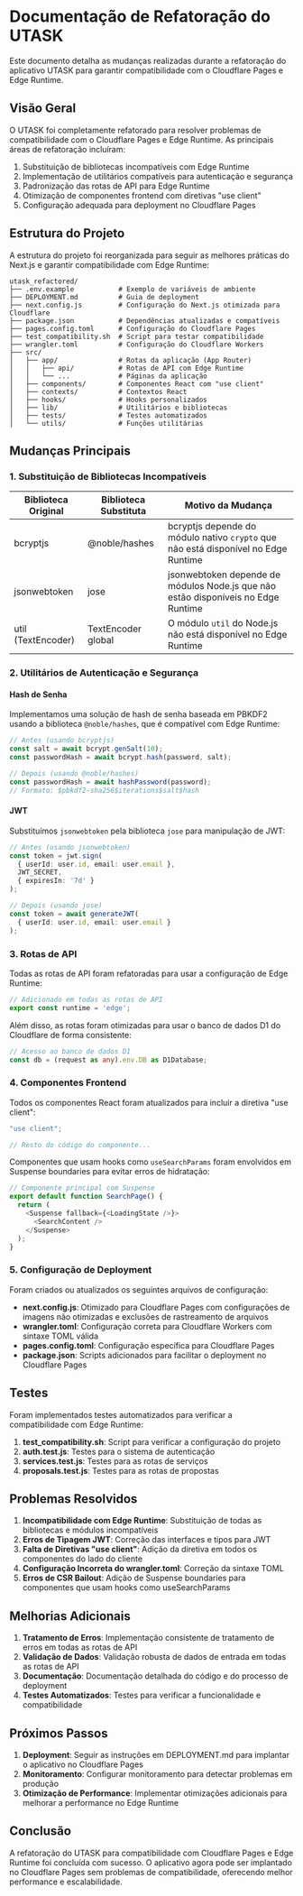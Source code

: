 # Documentação de Refatoração do UTASK

Este documento detalha as mudanças realizadas durante a refatoração do aplicativo UTASK para garantir compatibilidade com o Cloudflare Pages e Edge Runtime.

## Visão Geral

O UTASK foi completamente refatorado para resolver problemas de compatibilidade com o Cloudflare Pages e Edge Runtime. As principais áreas de refatoração incluíram:

1. Substituição de bibliotecas incompatíveis com Edge Runtime
2. Implementação de utilitários compatíveis para autenticação e segurança
3. Padronização das rotas de API para Edge Runtime
4. Otimização de componentes frontend com diretivas "use client"
5. Configuração adequada para deployment no Cloudflare Pages

## Estrutura do Projeto

A estrutura do projeto foi reorganizada para seguir as melhores práticas do Next.js e garantir compatibilidade com Edge Runtime:

```
utask_refactored/
├── .env.example           # Exemplo de variáveis de ambiente
├── DEPLOYMENT.md          # Guia de deployment
├── next.config.js         # Configuração do Next.js otimizada para Cloudflare
├── package.json           # Dependências atualizadas e compatíveis
├── pages.config.toml      # Configuração do Cloudflare Pages
├── test_compatibility.sh  # Script para testar compatibilidade
├── wrangler.toml          # Configuração do Cloudflare Workers
├── src/
│   ├── app/               # Rotas da aplicação (App Router)
│   │   ├── api/           # Rotas de API com Edge Runtime
│   │   └── ...            # Páginas da aplicação
│   ├── components/        # Componentes React com "use client"
│   ├── contexts/          # Contextos React
│   ├── hooks/             # Hooks personalizados
│   ├── lib/               # Utilitários e bibliotecas
│   ├── tests/             # Testes automatizados
│   └── utils/             # Funções utilitárias
```

## Mudanças Principais

### 1. Substituição de Bibliotecas Incompatíveis

| Biblioteca Original | Biblioteca Substituta | Motivo da Mudança |
|---------------------|----------------------|-------------------|
| bcryptjs            | @noble/hashes        | bcryptjs depende do módulo nativo `crypto` que não está disponível no Edge Runtime |
| jsonwebtoken        | jose                 | jsonwebtoken depende de módulos Node.js que não estão disponíveis no Edge Runtime |
| util (TextEncoder)  | TextEncoder global   | O módulo `util` do Node.js não está disponível no Edge Runtime |

### 2. Utilitários de Autenticação e Segurança

#### Hash de Senha

Implementamos uma solução de hash de senha baseada em PBKDF2 usando a biblioteca `@noble/hashes`, que é compatível com Edge Runtime:

```typescript
// Antes (usando bcryptjs)
const salt = await bcrypt.genSalt(10);
const passwordHash = await bcrypt.hash(password, salt);

// Depois (usando @noble/hashes)
const passwordHash = await hashPassword(password);
// Formato: $pbkdf2-sha256$iterations$salt$hash
```

#### JWT

Substituímos `jsonwebtoken` pela biblioteca `jose` para manipulação de JWT:

```typescript
// Antes (usando jsonwebtoken)
const token = jwt.sign(
  { userId: user.id, email: user.email },
  JWT_SECRET,
  { expiresIn: '7d' }
);

// Depois (usando jose)
const token = await generateJWT(
  { userId: user.id, email: user.email }
);
```

### 3. Rotas de API

Todas as rotas de API foram refatoradas para usar a configuração de Edge Runtime:

```typescript
// Adicionado em todas as rotas de API
export const runtime = 'edge';
```

Além disso, as rotas foram otimizadas para usar o banco de dados D1 do Cloudflare de forma consistente:

```typescript
// Acesso ao banco de dados D1
const db = (request as any).env.DB as D1Database;
```

### 4. Componentes Frontend

Todos os componentes React foram atualizados para incluir a diretiva "use client":

```typescript
"use client";

// Resto do código do componente...
```

Componentes que usam hooks como `useSearchParams` foram envolvidos em Suspense boundaries para evitar erros de hidratação:

```typescript
// Componente principal com Suspense
export default function SearchPage() {
  return (
    <Suspense fallback={<LoadingState />}>
      <SearchContent />
    </Suspense>
  );
}
```

### 5. Configuração de Deployment

Foram criados ou atualizados os seguintes arquivos de configuração:

- **next.config.js**: Otimizado para Cloudflare Pages com configurações de imagens não otimizadas e exclusões de rastreamento de arquivos
- **wrangler.toml**: Configuração correta para Cloudflare Workers com sintaxe TOML válida
- **pages.config.toml**: Configuração específica para Cloudflare Pages
- **package.json**: Scripts adicionados para facilitar o deployment no Cloudflare Pages

## Testes

Foram implementados testes automatizados para verificar a compatibilidade com Edge Runtime:

1. **test_compatibility.sh**: Script para verificar a configuração do projeto
2. **auth.test.js**: Testes para o sistema de autenticação
3. **services.test.js**: Testes para as rotas de serviços
4. **proposals.test.js**: Testes para as rotas de propostas

## Problemas Resolvidos

1. **Incompatibilidade com Edge Runtime**: Substituição de todas as bibliotecas e módulos incompatíveis
2. **Erros de Tipagem JWT**: Correção das interfaces e tipos para JWT
3. **Falta de Diretivas "use client"**: Adição da diretiva em todos os componentes do lado do cliente
4. **Configuração Incorreta do wrangler.toml**: Correção da sintaxe TOML
5. **Erros de CSR Bailout**: Adição de Suspense boundaries para componentes que usam hooks como useSearchParams

## Melhorias Adicionais

1. **Tratamento de Erros**: Implementação consistente de tratamento de erros em todas as rotas de API
2. **Validação de Dados**: Validação robusta de dados de entrada em todas as rotas de API
3. **Documentação**: Documentação detalhada do código e do processo de deployment
4. **Testes Automatizados**: Testes para verificar a funcionalidade e compatibilidade

## Próximos Passos

1. **Deployment**: Seguir as instruções em DEPLOYMENT.md para implantar o aplicativo no Cloudflare Pages
2. **Monitoramento**: Configurar monitoramento para detectar problemas em produção
3. **Otimização de Performance**: Implementar otimizações adicionais para melhorar a performance no Edge Runtime

## Conclusão

A refatoração do UTASK para compatibilidade com Cloudflare Pages e Edge Runtime foi concluída com sucesso. O aplicativo agora pode ser implantado no Cloudflare Pages sem problemas de compatibilidade, oferecendo melhor performance e escalabilidade.
